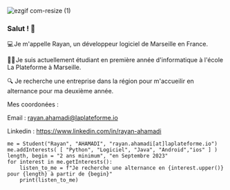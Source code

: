 ![ezgif com-resize (1)](https://github.com/rayan-ahamadi/rayan-ahamadi/assets/115161695/f8d723d9-1e4b-41ee-8adf-a0313a7543d5)

### Salut ! 👋

💻 Je m'appelle Rayan, un développeur logiciel de Marseille en France. 

👨‍💻 Je suis actuellement étudiant en première année d'informatique à l'école La Plateforme à Marseille.

🔍 Je recherche une entreprise dans la région pour m'accueilir en alternance pour ma deuxième année.

Mes coordonées : 

Email : rayan.ahamadi@laplateforme.io

Linkedin : https://www.linkedin.com/in/rayan-ahamadi

    me = Student("Rayan", "AHAMADI", "rayan.ahamadi[at]laplateforme.io")
    me.addInterests( [ "Python", "Logiciel", "Java", "Android","ios" ] )
    length, begin = "2 ans minimum", "en Septembre 2023"
    for interest in me.getInterests():
        listen_to_me = f"Je recherche une alternance en {interest.upper()} pour {length} à partir de {begin}"
        print(listen_to_me)



<!--
**rayan-ahamadi/rayan-ahamadi** is a ✨ _special_ ✨ repository because its `README.md` (this file) appears on your GitHub profile.

Here are some ideas to get you started:

- 🔭 I’m currently working on ...
- 🌱 I’m currently learning ...
- 👯 I’m looking to collaborate on ...
- 🤔 I’m looking for help with ...
- 💬 Ask me about ...
- 📫 How to reach me: ...
- 😄 Pronouns: ...
- ⚡ Fun fact: ...
-->
